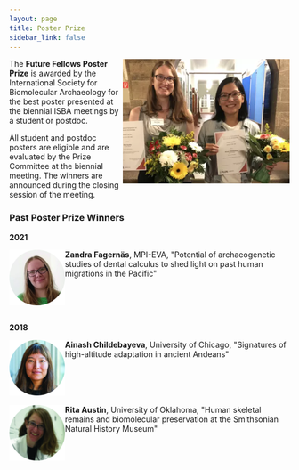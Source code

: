```yaml
---
layout: page
title: Poster Prize
sidebar_link: false
---
```


<img align="right" width="300" src="/assets/images/PosterPrize2018.png">
The <b>Future Fellows Poster Prize</b> is awarded by the International Society for Biomolecular Archaeology for the best poster presented at the
biennial ISBA meetings by a student or postdoc. 

All student and postdoc posters are eligible and are evaluated by the Prize Committee at the biennial meeting. The winners are 
announced during the closing session of the meeting.

### Past Poster Prize Winners

<b>2021</b>

<img align="left" width="100" src="/assets/images/ZandraFagernaes.jpg"> 
<b>Zandra Fagernäs</b>, MPI-EVA, "Potential of archaeogenetic studies of dental calculus to shed light on past human migrations in the Pacific"
<br clear="left">
<br clear="left">

<b>2018</b>

<img align="left" width="100" src="/assets/images/AinashChildebayeva.jpg"> 
<b>Ainash Childebayeva</b>, University of Chicago, "Signatures of high-altitude adaptation in ancient Andeans"
<br clear="left">
<br clear="left">

<img align="left" width="100" src="/assets/images/RitaAustin.jpg"> 
<b>Rita Austin</b>, University of Oklahoma, "Human skeletal remains and biomolecular preservation at the Smithsonian Natural History Museum"
<br clear="left">
